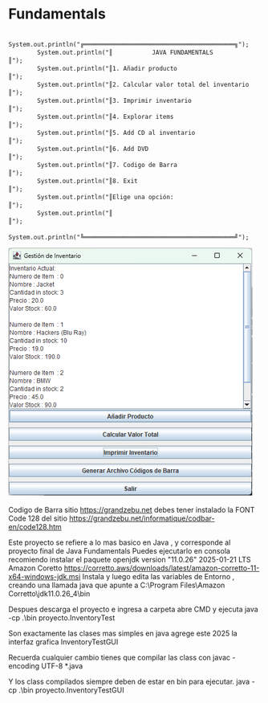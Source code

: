 # Fundamentals

         	System.out.println("╔══════════════════════════════════════════╗");
        	System.out.println("║           JAVA FUNDAMENTALS              ║");
    	    System.out.println("║1. Añadir producto                        ║");
    	    System.out.println("║2. Calcular valor total del inventario    ║");
    	    System.out.println("║3. Imprimir inventario                    ║");
    	    System.out.println("║4. Explorar items                         ║");
    	    System.out.println("║5. Add CD al inventario                   ║");
    	    System.out.println("║6. Add DVD                                ║");
    	    System.out.println("║7. Codigo de Barra                        ║");
    	    System.out.println("║8. Exit                                   ║");
    	    System.out.println("║Elige una opción:                         ║");
    	    System.out.println("║                                          ║");
    	    System.out.println("╚══════════════════════════════════════════╝");

![screenshot](https://github.com/xcero/Fundamentals/blob/main/Java.png)

Codigo de Barra sitio  https://grandzebu.net debes tener instalado la FONT  Code 128 del sitio https://grandzebu.net/informatique/codbar-en/code128.htm

Este proyecto se refiere a lo mas basico en Java , y corresponde al proyecto final de Java Fundamentals
Puedes ejecutarlo en consola  recomiendo instalar el paquete openjdk version "11.0.26" 2025-01-21 LTS
Amazon Coretto https://corretto.aws/downloads/latest/amazon-corretto-11-x64-windows-jdk.msi
Instala y luego edita las variables de Entorno , creando una llamada java que apunte a C:\Program Files\Amazon Corretto\jdk11.0.26_4\bin

Despues descarga el proyecto e ingresa a carpeta abre CMD y ejecuta  java -cp .\bin proyecto.InventoryTest

Son exactamente las clases mas simples en java agrege este 2025 la interfaz grafica InventoryTestGUI

Recuerda cualquier cambio tienes que compilar las class con javac -encoding UTF-8 *.java

Y los class compilados siempre deben de estar en bin para ejecutar.  java -cp .\bin proyecto.InventoryTestGUI

